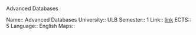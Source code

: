 Advanced Databases

Name:: Advanced Databases
University:: ULB
Semester:: 1
Link:: [link](https://www.ulb.be/en/programme/info-h415-1)
ECTS:: 5
Language:: English
Maps::